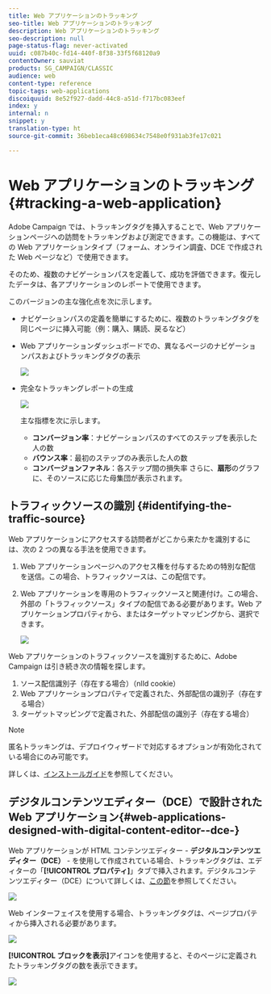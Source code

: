 ```yaml
---
title: Web アプリケーションのトラッキング
seo-title: Web アプリケーションのトラッキング
description: Web アプリケーションのトラッキング
seo-description: null
page-status-flag: never-activated
uuid: c087b40c-fd14-440f-8f38-33f5f68120a9
contentOwner: sauviat
products: SG_CAMPAIGN/CLASSIC
audience: web
content-type: reference
topic-tags: web-applications
discoiquuid: 8e52f927-dadd-44c8-a51d-f717bc083eef
index: y
internal: n
snippet: y
translation-type: ht
source-git-commit: 36beb1eca48c698634c7548e0f931ab3fe17c021

---
```



# Web アプリケーションのトラッキング{#tracking-a-web-application}

Adobe Campaign では、トラッキングタグを挿入することで、Web アプリケーションページへの訪問をトラッキングおよび測定できます。この機能は、すべての Web アプリケーションタイプ（フォーム、オンライン調査、DCE で作成された Web ページなど）で使用できます。

そのため、複数のナビゲーションパスを定義して、成功を評価できます。復元したデータは、各アプリケーションのレポートで使用できます。

このバージョンの主な強化点を次に示します。

* ナビゲーションパスの定義を簡単にするために、複数のトラッキングタグを同じページに挿入可能（例：購入、購読、戻るなど）
* Web アプリケーションダッシュボードでの、異なるページのナビゲーションパスおよびトラッキングタグの表示

   ![](assets/trackers_1.png)

* 完全なトラッキングレポートの生成

   ![](assets/trackers_5.png)

   主な指標を次に示します。

   * **コンバージョン率**：ナビゲーションパスのすべてのステップを表示した人の数
   * **バウンス率**：最初のステップのみ表示した人の数
   * **コンバージョンファネル**：各ステップ間の損失率
   さらに、**扇形**&#x200B;のグラフに、そのソースに応じた母集団が表示されます。

## トラフィックソースの識別 {#identifying-the-traffic-source}

Web アプリケーションにアクセスする訪問者がどこから来たかを識別するには、次の 2 つの異なる手法を使用できます。

1. Web アプリケーションページへのアクセス権を付与するための特別な配信を送信。この場合、トラフィックソースは、この配信です。
1. Web アプリケーションを専用のトラフィックソースと関連付け。この場合、外部の「トラフィックソース」タイプの配信である必要があります。Web アプリケーションプロパティから、またはターゲットマッピングから、選択できます。

   ![](assets/trackers_6.png)

Web アプリケーションのトラフィックソースを識別するために、Adobe Campaign は引き続き次の情報を探します。

1. ソース配信識別子（存在する場合）（nlId cookie）
1. Web アプリケーションプロパティで定義された、外部配信の識別子（存在する場合）
1. ターゲットマッピングで定義された、外部配信の識別子（存在する場合）

>[!NOTE]
>
>匿名トラッキングは、デプロイウィザードで対応するオプションが有効化されている場合にのみ可能です。
>
>詳しくは、[インストールガイド](../../installation/using/deploying-an-instance.md)を参照してください。

## デジタルコンテンツエディター（DCE）で設計された Web アプリケーション{#web-applications-designed-with-digital-content-editor--dce-}

Web アプリケーションが HTML コンテンツエディター - **デジタルコンテンツエディター（DCE）** - を使用して作成されている場合、トラッキングタグは、エディターの「**[!UICONTROL プロパティ]**」タブで挿入されます。デジタルコンテンツエディター（DCE）について詳しくは、[この節](../../web/using/about-campaign-html-editor.md)を参照してください。

![](assets/trackers_2.png)

Web インターフェイスを使用する場合、トラッキングタグは、ページプロパティから挿入される必要があります。

![](assets/trackers_3.png)

**[!UICONTROL ブロックを表示]**&#x200B;アイコンを使用すると、そのページに定義されたトラッキングタグの数を表示できます。

![](assets/trackers_4.png)

